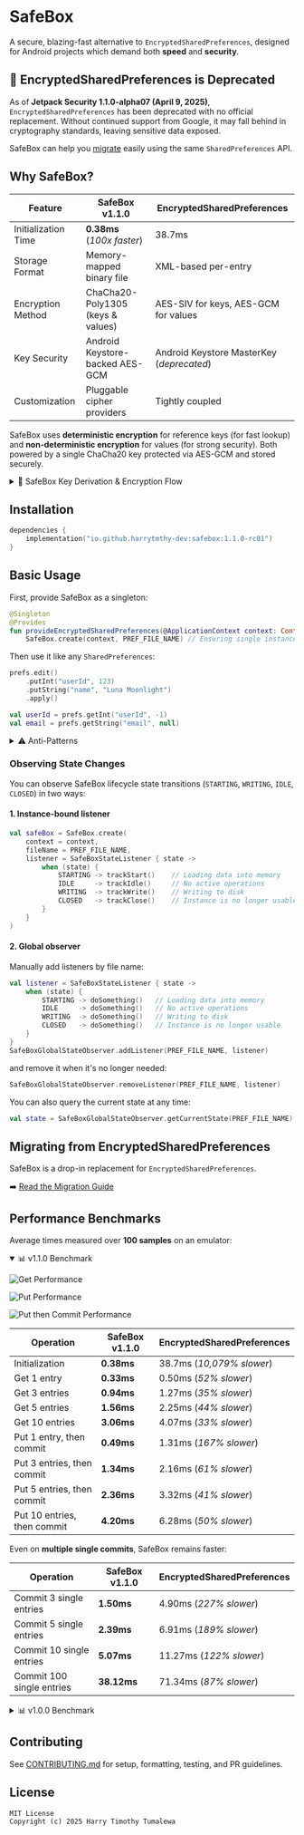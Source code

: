 # SafeBox

A secure, blazing-fast alternative to `EncryptedSharedPreferences`, designed for Android projects which demand both **speed** and **security**.

## 🚨 EncryptedSharedPreferences is Deprecated
As of **Jetpack Security 1.1.0-alpha07 (April 9, 2025)**, `EncryptedSharedPreferences` has been deprecated with no official replacement. Without continued support from Google, it may fall behind in cryptography standards, leaving sensitive data exposed.

SafeBox can help you [migrate](docs/MIGRATION.md) easily using the same `SharedPreferences` API.

## Why SafeBox?

| Feature             | SafeBox v1.1.0                    | EncryptedSharedPreferences                |
|---------------------|-----------------------------------|-------------------------------------------|
| Initialization Time | **0.38ms** (*100x faster*)        | 38.7ms                                    |
| Storage Format      | Memory-mapped binary file         | XML-based per-entry                       |
| Encryption Method   | ChaCha20-Poly1305 (keys & values) | AES-SIV for keys, AES-GCM for values      |
| Key Security        | Android Keystore-backed AES-GCM   | Android Keystore MasterKey (*deprecated*) |
| Customization       | Pluggable cipher providers        | Tightly coupled                           |

SafeBox uses **deterministic encryption** for reference keys (for fast lookup) and **non-deterministic encryption** for values (for strong security). Both powered by a single ChaCha20 key protected via AES-GCM and stored securely.

<details>

<summary>🔑 SafeBox Key Derivation & Encryption Flow</summary>

```
 [Android Keystore-backed AES-GCM Key]
                  ↓
       [ChaCha20-Poly1305 Key]
              ↙       ↘
    Reference Keys    Entry Values
(deterministic IV)    (randomized IV)
```

Compared to EncryptedSharedPreferences:

```
[Android Keystore MasterKey (deprecated)]
           ↙             ↘
    [AES-SIV Key]    [AES-GCM Key]
         ↓                 ↓
   Reference Keys     Entry Values

```

</details>

## Installation

```kotlin
dependencies {
    implementation("io.github.harrytmthy-dev:safebox:1.1.0-rc01")
}
```

## Basic Usage

First, provide SafeBox as a singleton:

```kotlin
@Singleton
@Provides
fun provideEncryptedSharedPreferences(@ApplicationContext context: Context): SharedPreferences =
    SafeBox.create(context, PREF_FILE_NAME) // Ensuring single instance per file
```

Then use it like any `SharedPreferences`:

```kotlin
prefs.edit()
    .putInt("userId", 123)
    .putString("name", "Luna Moonlight")
    .apply()

val userId = prefs.getInt("userId", -1)
val email = prefs.getString("email", null)
```

<details>

<summary>⚠️ Anti-Patterns</summary>

#### ❌ Do NOT create multiple SafeBox instances with the same file name before closing the previous one

```kotlin
fun saveUsername(value: String) {
    SafeBox.create(context, PREF_FILE_NAME)
        .edit { putString("username", value) } // ❌ New instance per function call
}
```

This may cause FileChannel conflicts, memory leaks, or stale reads across instances.

---

#### ⚠️ Avoid scoping SafeBox to short-lived components

```kotlin
@Module
@InstallIn(ViewModelComponent::class) // ⚠️ New instance per ViewModel
object SomeModule {
    
    @Provides
    fun provideSafeBox(@ApplicationContext context: Context): SafeBox =
        SafeBox.create(context, PREF_FILE_NAME)
}

class HomeViewModel @Inject constructor(private val safeBox: SafeBox) : ViewModel() {

    override fun onCleared() {
        safeBox.closeWhenIdle() // Technically safe, but why re-create SafeBox for every ViewModel?
    }
}
```

</details>

### Observing State Changes

You can observe SafeBox lifecycle state transitions (`STARTING`, `WRITING`, `IDLE`, `CLOSED`) in two ways:

#### 1. Instance-bound listener

```kotlin
val safeBox = SafeBox.create(
    context = context,
    fileName = PREF_FILE_NAME,
    listener = SafeBoxStateListener { state ->
        when (state) {
            STARTING -> trackStart()    // Loading data into memory
            IDLE     -> trackIdle()     // No active operations
            WRITING  -> trackWrite()    // Writing to disk
            CLOSED   -> trackClose()    // Instance is no longer usable
        }
    }
)
```

#### 2. Global observer

Manually add listeners by file name:

```kotlin
val listener = SafeBoxStateListener { state ->
    when (state) {
        STARTING -> doSomething()   // Loading data into memory
        IDLE     -> doSomething()   // No active operations
        WRITING  -> doSomething()   // Writing to disk
        CLOSED   -> doSomething()   // Instance is no longer usable
    }
}
SafeBoxGlobalStateObserver.addListener(PREF_FILE_NAME, listener)
```

and remove it when it's no longer needed:

```kotlin
SafeBoxGlobalStateObserver.removeListener(PREF_FILE_NAME, listener)
```

You can also query the current state at any time:

```kotlin
val state = SafeBoxGlobalStateObserver.getCurrentState(PREF_FILE_NAME)
```

## Migrating from EncryptedSharedPreferences

SafeBox is a drop-in replacement for `EncryptedSharedPreferences`.

➡️ [Read the Migration Guide](docs/MIGRATION.md)

## Performance Benchmarks

Average times measured over **100 samples** on an emulator:

<details open>

<summary>📊 v1.1.0 Benchmark</summary>

![Get Performance](docs/charts/v1_1_get_performance_chart.png)

![Put Performance](docs/charts/v1_1_put_performance_chart.png)

![Put then Commit Performance](docs/charts/v1_1_put_and_commit_performance_chart.png)

| Operation                   | SafeBox v1.1.0 | EncryptedSharedPreferences |
|-----------------------------|----------------|----------------------------|
| Initialization              | **0.38ms**     | 38.7ms (*10,079% slower*)  |
| Get 1 entry                 | **0.33ms**     | 0.50ms (*52% slower*)      |
| Get 3 entries               | **0.94ms**     | 1.27ms (*35% slower*)      |
| Get 5 entries               | **1.56ms**     | 2.25ms (*44% slower*)      |
| Get 10 entries              | **3.06ms**     | 4.07ms (*33% slower*)      |
| Put 1 entry, then commit    | **0.49ms**     | 1.31ms (*167% slower*)     |
| Put 3 entries, then commit  | **1.34ms**     | 2.16ms (*61% slower*)      |
| Put 5 entries, then commit  | **2.36ms**     | 3.32ms (*41% slower*)      |
| Put 10 entries, then commit | **4.20ms**     | 6.28ms (*50% slower*)      |

Even on **multiple single commits**, SafeBox remains faster:

| Operation                    | SafeBox v1.1.0 | EncryptedSharedPreferences |
|------------------------------|----------------|----------------------------|
| Commit 3 single entries      | **1.50ms**     | 4.90ms (*227% slower*)     |
| Commit 5 single entries      | **2.39ms**     | 6.91ms (*189% slower*)     |
| Commit 10 single entries     | **5.07ms**     | 11.27ms (*122% slower*)    |
| Commit 100 single entries    | **38.12ms**    | 71.34ms (*87% slower*)     |

</details>

<details>

<summary>📊 v1.0.0 Benchmark</summary>

![Get Performance](docs/charts/read_performance_chart.png)

![Put Performance](docs/charts/write_performance_chart.png)

![Put then Commit Performance](docs/charts/write_commit_performance_chart.png)

| Operation                   | SafeBox v1.0.0 | EncryptedSharedPreferences |
|-----------------------------|----------------|----------------------------|
| Get 1 entry                 | **0.39ms**     | 0.50ms (*28% slower*)      |
| Get 3 entries               | **0.94ms**     | 1.27ms (*35% slower*)      |
| Get 5 entries               | **1.37ms**     | 2.25ms (*64% slower*)      |
| Get 10 entries              | **3.29ms**     | 4.07ms (*24% slower*)      |
| Put 1 entry, then commit    | **0.55ms**     | 1.31ms (*138% slower*)     |
| Put 3 entries, then commit  | **1.25ms**     | 2.16ms (*73% slower*)      |
| Put 5 entries, then commit  | **2.33ms**     | 3.32ms (*42% slower*)      |
| Put 10 entries, then commit | **4.73ms**     | 6.28ms (*33% slower*)      |

Even on **multiple single commits**, SafeBox remains faster:

| Operation                    | SafeBox v1.0.0 | EncryptedSharedPreferences |
|------------------------------|----------------|----------------------------|
| Commit 3 single entries      | **1.94ms**     | 4.90ms (*152% slower*)     |
| Commit 5 single entries      | **2.84ms**     | 6.91ms (*143% slower*)     |
| Commit 10 single entries     | **5.47ms**     | 11.27ms (*106% slower*)    |
| Commit 100 single entries    | **33.19ms**    | 71.34ms (*115% slower*)    |

</details>

## Contributing

See [CONTRIBUTING.md](CONTRIBUTING.md) for setup, formatting, testing, and PR guidelines.

## License

```
MIT License
Copyright (c) 2025 Harry Timothy Tumalewa
```